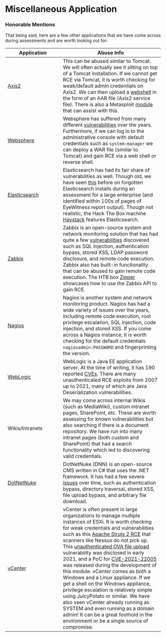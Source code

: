# Miscellaneous Application

### Honorable Mentions

That being said, here are a few other applications that we have come across during assessments and are worth looking out for:

<table><thead><tr><th width="163">Application</th><th>Abuse Info</th></tr></thead><tbody><tr><td><a href="https://axis.apache.org/axis2/java/core/">Axis2</a></td><td>This can be abused similar to Tomcat. We will often actually see it sitting on top of a Tomcat installation. If we cannot get RCE via Tomcat, it is worth checking for weak/default admin credentials on Axis2. We can then upload a <a href="https://github.com/tennc/webshell/tree/master/other/cat.aar">webshell</a> in the form of an AAR file (Axis2 service file). There is also a Metasploit <a href="https://packetstormsecurity.com/files/96224/Axis2-Upload-Exec-via-REST.html">module</a> that can assist with this.</td></tr><tr><td><a href="https://en.wikipedia.org/wiki/IBM_WebSphere_Application_Server">Websphere</a></td><td>Websphere has suffered from many different <a href="https://www.cvedetails.com/vulnerability-list/vendor_id-14/product_id-576/cvssscoremin-9/cvssscoremax-/IBM-Websphere-Application-Server.html">vulnerabilities</a> over the years. Furthermore, if we can log in to the administrative console with default credentials such as <code>system:manager</code> we can deploy a WAR file (similar to Tomcat) and gain RCE via a web shell or reverse shell.</td></tr><tr><td><a href="https://en.wikipedia.org/wiki/Elasticsearch">Elasticsearch</a></td><td>Elasticsearch has had its fair share of vulnerabilities as well. Though old, we have seen <a href="https://www.exploit-db.com/exploits/36337">this</a> before on forgotten Elasticsearch installs during an assessment for a large enterprise (and identified within 100s of pages of EyeWitness report output). Though not realistic, the Hack The Box machine <a href="https://youtube.com/watch?v=oGO9MEIz_tI&#x26;t=54">Haystack</a> features Elasticsearch.</td></tr><tr><td><a href="https://en.wikipedia.org/wiki/Zabbix">Zabbix</a></td><td>Zabbix is an open-source system and network monitoring solution that has had quite a few <a href="https://www.cvedetails.com/vulnerability-list/vendor_id-5667/product_id-9588/Zabbix-Zabbix.html">vulnerabilities</a> discovered such as SQL injection, authentication bypass, stored XSS, LDAP password disclosure, and remote code execution. Zabbix also has built-in functionality that can be abused to gain remote code execution. The HTB box <a href="https://youtube.com/watch?v=RLvFwiDK_F8&#x26;t=250">Zipper</a> showcases how to use the Zabbix API to gain RCE.</td></tr><tr><td><a href="https://en.wikipedia.org/wiki/Nagios">Nagios</a></td><td>Nagios is another system and network monitoring product. Nagios has had a wide variety of issues over the years, including remote code execution, root privilege escalation, SQL injection, code injection, and stored XSS. If you come across a Nagios instance, it is worth checking for the default credentials <code>nagiosadmin:PASSW0RD</code> and fingerprinting the version.</td></tr><tr><td><a href="https://en.wikipedia.org/wiki/Oracle_WebLogic_Server">WebLogic</a></td><td>WebLogic is a Java EE application server. At the time of writing, it has 190 reported <a href="https://www.cvedetails.com/vulnerability-list/vendor_id-93/product_id-14534/Oracle-Weblogic-Server.html">CVEs</a>. There are many unauthenticated RCE exploits from 2007 up to 2021, many of which are Java Deserialization vulnerabilities.</td></tr><tr><td>Wikis/Intranets</td><td>We may come across internal Wikis (such as MediaWiki), custom intranet pages, SharePoint, etc. These are worth assessing for known vulnerabilities but also searching if there is a document repository. We have run into many intranet pages (both custom and SharePoint) that had a search functionality which led to discovering valid credentials.</td></tr><tr><td><a href="https://en.wikipedia.org/wiki/DNN_(software)">DotNetNuke</a></td><td>DotNetNuke (DNN) is an open-source CMS written in C# that uses the .NET framework. It has had a few severe <a href="https://www.cvedetails.com/vulnerability-list/vendor_id-2486/product_id-4306/Dotnetnuke-Dotnetnuke.html">issues</a> over time, such as authentication bypass, directory traversal, stored XSS, file upload bypass, and arbitrary file download.</td></tr><tr><td><a href="https://en.wikipedia.org/wiki/VCenter">vCenter</a></td><td>vCenter is often present in large organizations to manage multiple instances of ESXi. It is worth checking for weak credentials and vulnerabilities such as this <a href="https://blog.gdssecurity.com/labs/2017/4/13/vmware-vcenter-unauthenticated-rce-using-cve-2017-5638-apach.html">Apache Struts 2 RCE</a> that scanners like Nessus do not pick up. This <a href="https://www.rapid7.com/db/modules/exploit/multi/http/vmware_vcenter_uploadova_rce/">unauthenticated OVA file upload</a> vulnerability was disclosed in early 2021, and a PoC for <a href="https://cve.mitre.org/cgi-bin/cvename.cgi?name=CVE-2021-22005">CVE-2021-22005</a> was released during the development of this module. vCenter comes as both a Windows and a Linux appliance. If we get a shell on the Windows appliance, privilege escalation is relatively simple using JuicyPotato or similar. We have also seen vCenter already running as SYSTEM and even running as a domain admin! It can be a great foothold in the environment or be a single source of compromise.</td></tr></tbody></table>
